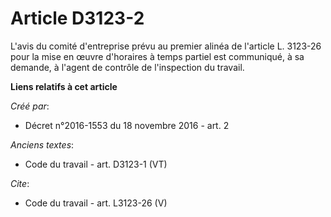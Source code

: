 # Article D3123-2

L'avis du comité d'entreprise prévu au premier alinéa de l'article L. 3123-26 pour la mise en œuvre d'horaires à temps
partiel est communiqué, à sa demande, à l'agent de contrôle de l'inspection du travail.

**Liens relatifs à cet article**

_Créé par_:

  - Décret n°2016-1553 du 18 novembre 2016 - art. 2

_Anciens textes_:

  - Code du travail - art. D3123-1 (VT)

_Cite_:

  - Code du travail - art. L3123-26 (V)
